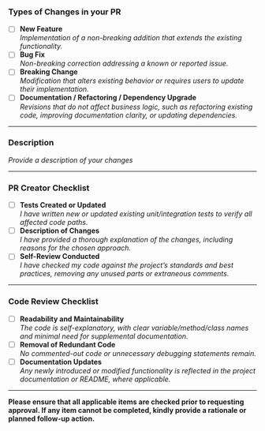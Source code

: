 ### **Types of Changes in your PR**
- [ ] **New Feature**  
  *Implementation of a non-breaking addition that extends the existing functionality.*  
- [ ] **Bug Fix**  
  *Non-breaking correction addressing a known or reported issue.*  
- [ ] **Breaking Change**  
  *Modification that alters existing behavior or requires users to update their implementation.*
- [ ] **Documentation / Refactoring / Dependency Upgrade**  
*Revisions that do not affect business logic, such as refactoring existing code, improving documentation clarity, or updating dependencies.*

---

### **Description**
*Provide a description of your changes*

<!-- write right below this line -->


---

### **PR Creator Checklist**
- [ ] **Tests Created or Updated**  
  *I have written new or updated existing unit/integration tests to verify all affected code paths.*  
- [ ] **Description of Changes**  
  *I have provided a thorough explanation of the changes, including reasons for the chosen approach.*  
- [ ] **Self-Review Conducted**  
  *I have checked my code against the project’s standards and best practices, removing any unused parts or extraneous comments.*  

---

### **Code Review Checklist**
- [ ] **Readability and Maintainability**  
  *The code is self-explanatory, with clear variable/method/class names and minimal need for supplemental documentation.*  
- [ ] **Removal of Redundant Code**  
  *No commented-out code or unnecessary debugging statements remain.*  
- [ ] **Documentation Updates**  
  *Any newly introduced or modified functionality is reflected in the project documentation or README, where applicable.*

---

**Please ensure that all applicable items are checked prior to requesting approval. If any item cannot be completed, kindly provide a rationale or planned follow-up action.**

<!-- write right below this line -->
